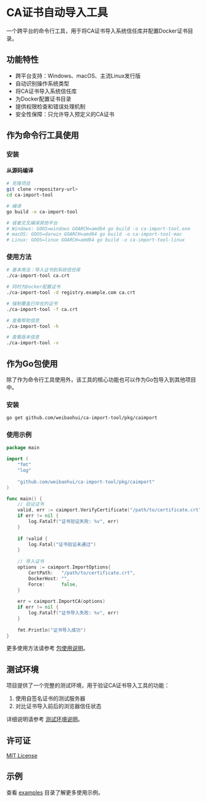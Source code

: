 # CA证书自动导入工具

一个跨平台的命令行工具，用于将CA证书导入系统信任库并配置Docker证书目录。

## 功能特性

- 跨平台支持：Windows、macOS、主流Linux发行版
- 自动识别操作系统类型
- 将CA证书导入系统信任库
- 为Docker配置证书目录
- 提供权限检查和错误处理机制
- 安全性保障：只允许导入预定义的CA证书

## 作为命令行工具使用

### 安装

#### 从源码编译

```bash
# 克隆项目
git clone <repository-url>
cd ca-import-tool

# 编译
go build -o ca-import-tool

# 或者交叉编译其他平台
# Windows: GOOS=windows GOARCH=amd64 go build -o ca-import-tool.exe
# macOS: GOOS=darwin GOARCH=amd64 go build -o ca-import-tool-mac
# Linux: GOOS=linux GOARCH=amd64 go build -o ca-import-tool-linux
```

### 使用方法

```bash
# 基本用法：导入证书到系统信任库
./ca-import-tool ca.crt

# 同时为Docker配置证书
./ca-import-tool -d registry.example.com ca.crt

# 强制覆盖已存在的证书
./ca-import-tool -f ca.crt

# 查看帮助信息
./ca-import-tool -h

# 查看版本信息
./ca-import-tool -v
```

## 作为Go包使用

除了作为命令行工具使用外，该工具的核心功能也可以作为Go包导入到其他项目中。

### 安装

```bash
go get github.com/weibaohui/ca-import-tool/pkg/caimport
```

### 使用示例

```go
package main

import (
    "fmt"
    "log"
    
    "github.com/weibaohui/ca-import-tool/pkg/caimport"
)

func main() {
    // 验证证书
    valid, err := caimport.VerifyCertificate("/path/to/certificate.crt")
    if err != nil {
        log.Fatalf("证书验证失败: %v", err)
    }
    
    if !valid {
        log.Fatal("证书验证未通过")
    }
    
    // 导入证书
    options := caimport.ImportOptions{
        CertPath:   "/path/to/certificate.crt",
        DockerHost: "",
        Force:      false,
    }
    
    err = caimport.ImportCA(options)
    if err != nil {
        log.Fatalf("证书导入失败: %v", err)
    }
    
    fmt.Println("证书导入成功")
}
```

更多使用方法请参考 [包使用说明](pkg/caimport/README.md)。

## 测试环境

项目提供了一个完整的测试环境，用于验证CA证书导入工具的功能：

1. 使用自签名证书的测试服务器
2. 对比证书导入前后的浏览器信任状态

详细说明请参考 [测试环境说明](test/README.md)。

## 许可证

[MIT License](LICENSE)

## 示例

查看 [examples](examples/) 目录了解更多使用示例。